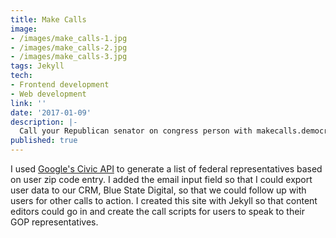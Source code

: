 ```yaml
---
title: Make Calls
image:
- /images/make_calls-1.jpg
- /images/make_calls-2.jpg
- /images/make_calls-3.jpg
tags: Jekyll
tech:
- Frontend development
- Web development
link: ''
date: '2017-01-09'
description: |-
  Call your Republican senator on congress person with makecalls.democrats.org. Choose a campaign, enter your email and zip, and get connected with your federal level GOP reps.
published: true  
---
```

I used [Google's Civic API](https://developers.google.com/civic-information/) to generate a list of federal representatives based on user zip code entry. I added the email input field so that I could export user data to our CRM, Blue State Digital, so that we could follow up with users for other calls to action. I created this site with Jekyll so that content editors could go in and create the call scripts for users to speak to their GOP representatives. 
